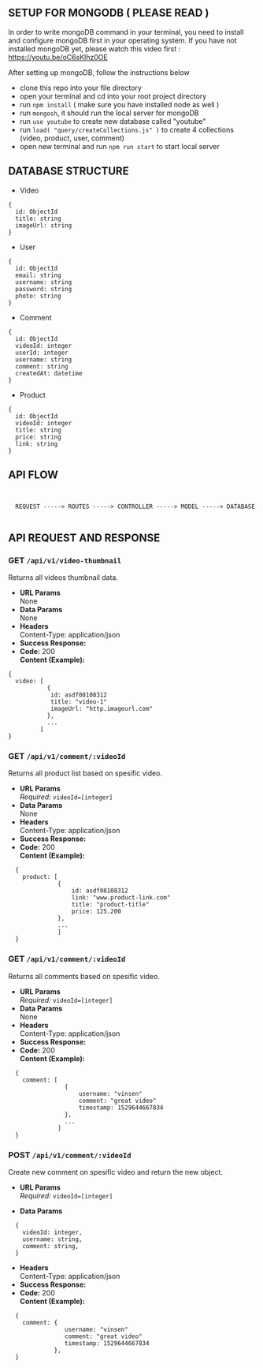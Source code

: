## **SETUP FOR MONGODB ( PLEASE READ )**

In order to write mongoDB command in your terminal, you need to install and configure mongoDB first in your operating system. If you have not installed mongoDB yet, please watch this video first : https://youtu.be/oC6sKlhz0OE

After setting up mongoDB, follow the instructions below

- clone this repo into your file directory
- open your terminal and cd into your root project directory
- run `npm install` ( make sure you have installed node as well )
- run `mongosh`, it should run the local server for mongoDB
- run `use youtube` to create new database called "youtube"
- run `load( "query/createCollections.js" )` to create 4 collections (video, product, user, comment)
- open new terminal and run `npm run start` to start local server

## **DATABASE STRUCTURE**

- Video

```
{
  id: ObjectId
  title: string
  imageUrl: string
}
```

- User

```
{
  id: ObjectId
  email: string
  username: string
  password: string
  photo: string
}
```

- Comment

```
{
  id: ObjectId
  videoId: integer
  userId: integer
  username: string
  comment: string
  createdAt: datetime
}
```

- Product

```
{
  id: ObjectId
  videoId: integer
  title: string
  price: string
  link: string
}
```

## **API FLOW**

```


  REQUEST -----> ROUTES -----> CONTROLLER -----> MODEL -----> DATABASE


```

## **API REQUEST AND RESPONSE**

### **GET `/api/v1/video-thumbnail`**

Returns all videos thumbnail data.

- **URL Params**  
  None
- **Data Params**  
  None
- **Headers**  
  Content-Type: application/json
- **Success Response:**
- **Code:** 200  
  **Content (Example):**

```
{
  video: [
           {
            id: asdf08108312
            title: "video-1"
            imageUrl: "http.imageurl.com"
           },
           ...
         ]
}
```

### **GET `/api/v1/comment/:videoId`**

Returns all product list based on spesific video.

- **URL Params**  
   _Required:_ `videoId=[integer]`
- **Data Params**  
  None
- **Headers**  
  Content-Type: application/json
- **Success Response:**
- **Code:** 200  
  **Content (Example):**

```
  {
    product: [
              {
                  id: asdf08108312
                  link: "www.product-link.com"
                  title: "product-title"
                  price: 125.200
              },
              ...
              ]
  }
```

### **GET `/api/v1/comment/:videoId`**

Returns all comments based on spesific video.

- **URL Params**  
   _Required:_ `videoId=[integer]`
- **Data Params**  
  None
- **Headers**  
  Content-Type: application/json
- **Success Response:**
- **Code:** 200  
  **Content (Example):**

```
  {
    comment: [
                {
                    username: "vinsen"
                    comment: "great video"
                    timestamp: 1529644667834
                },
                ...
              ]
  }
```

### **POST `/api/v1/comment/:videoId`**

Create new comment on spesific video and return the new object.

- **URL Params**  
   _Required:_ `videoId=[integer]`

* **Data Params**

```
  {
    videoId: integer,
    username: string,
    comment: string,
  }
```

- **Headers**  
  Content-Type: application/json
- **Success Response:**
- **Code:** 200  
  **Content (Example):**

```
  {
    comment: {
                username: "vinsen"
                comment: "great video"
                timestamp: 1529644667834
             },
  }
```
